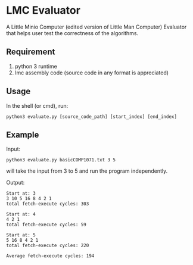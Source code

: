 # LMC Evaluator
A Little Minio Computer (edited version of Little Man Computer) Evaluator that helps user test the correctness of the algorithms.

## Requirement
1. python 3 runtime
2. lmc assembly code (source code in any format is appreciated) 

## Usage
In the shell (or cmd), run:

```
python3 evaluate.py [source_code_path] [start_index] [end_index]
```

## Example
Input:

```
python3 evaluate.py basicCOMP1071.txt 3 5
```

will take the input from 3 to 5 and run the program independently.

Output:

```
Start at: 3
3 10 5 16 8 4 2 1
total fetch-execute cycles: 303

Start at: 4
4 2 1
total fetch-execute cycles: 59

Start at: 5
5 16 8 4 2 1
total fetch-execute cycles: 220

Average fetch-execute cycles: 194
```

